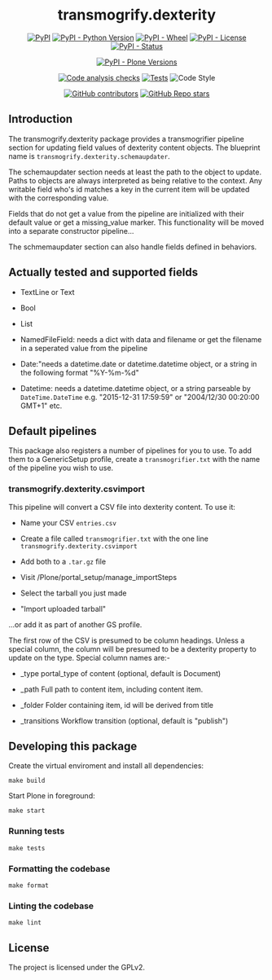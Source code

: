 <h1 align="center">transmogrify.dexterity</h1>

<div align="center">

[![PyPI](https://img.shields.io/pypi/v/transmogrify.dexterity)](https://pypi.org/project/transmogrify.dexterity/)
[![PyPI - Python Version](https://img.shields.io/pypi/pyversions/transmogrify.dexterity)](https://pypi.org/project/transmogrify.dexterity/)
[![PyPI - Wheel](https://img.shields.io/pypi/wheel/transmogrify.dexterity)](https://pypi.org/project/transmogrify.dexterity/)
[![PyPI - License](https://img.shields.io/pypi/l/transmogrify.dexterity)](https://pypi.org/project/transmogrify.dexterity/)
[![PyPI - Status](https://img.shields.io/pypi/status/transmogrify.dexterity)](https://pypi.org/project/transmogrify.dexterity/)


[![PyPI - Plone Versions](https://img.shields.io/pypi/frameworkversions/plone/transmogrify.dexterity)](https://pypi.org/project/transmogrify.dexterity/)

[![Code analysis checks](https://github.com/collective/transmogrify.dexterity/actions/workflows/code-analysis.yml/badge.svg)](https://github.com/collective/transmogrify.dexterity/actions/workflows/code-analysis.yml)
[![Tests](https://github.com/collective/transmogrify.dexterity/actions/workflows/tests.yaml/badge.svg)](https://github.com/collective/transmogrify.dexterity/actions/workflows/tests.yaml)
![Code Style](https://img.shields.io/badge/Code%20Style-Black-000000)

[![GitHub contributors](https://img.shields.io/github/contributors/collective/transmogrify.dexterity)](https://github.com/collective/transmogrify.dexterity)
[![GitHub Repo stars](https://img.shields.io/github/stars/collective/transmogrify.dexterity?style=social)](https://github.com/collective/transmogrify.dexterity)

</div>

## Introduction

The transmogrify.dexterity package provides a transmogrifier pipeline section
for updating field values of dexterity content objects. The blueprint name is
`transmogrify.dexterity.schemaupdater`.

The schemaupdater section needs at least the path to the object to update.
Paths to objects are always interpreted as being relative to the context. Any
writable field who's id matches a key in the current item will be updated with
the corresponding value.

Fields that do not get a value from the pipeline are initialized with their
default value or get a missing_value marker.
This functionality will be moved into a separate constructor pipeline...

The schmemaupdater section can also handle fields defined in behaviors.


## Actually tested and supported fields

- TextLine or Text

- Bool

- List

- NamedFileField: needs a dict with data and filename or get the filename in a seperated value from the pipeline

- Date:"needs a datetime.date or datetime.datetime object, or a string in the following format "%Y-%m-%d"

- Datetime: needs a datetime.datetime object, or a string parseable by    `DateTime.DateTime` e.g. "2015-12-31 17:59:59" or "2004/12/30 00:20:00 GMT+1" etc.


## Default pipelines

This package also registers a number of pipelines for you to use. To add them
to a GenericSetup profile, create a `transmogrifier.txt` with the name of the
pipeline you wish to use.


### transmogrify.dexterity.csvimport

This pipeline will convert a CSV file into dexterity content. To use it:

* Name your CSV `entries.csv`

* Create a file called `transmogrifier.txt` with the one line `transmogrify.dexterity.csvimport`

* Add both to a `.tar.gz` file

* Visit /Plone/portal_setup/manage_importSteps

* Select the tarball you just made

* "Import uploaded tarball"

...or add it as part of another GS profile.

The first row of the CSV is presumed to be column headings. Unless a special
column, the column will be presumed to be a dexterity property to update on the
type. Special column names are:-

- _type
    portal_type of content (optional, default is Document)

- _path
    Full path to content item, including content item.

- _folder
    Folder containing item, id will be derived from title

- _transitions
    Workflow transition (optional, default is "publish")

## Developing this package

Create the virtual enviroment and install all dependencies:

```shell
make build
```

Start Plone in foreground:

```shell
make start
```


### Running tests

```shell
make tests
```


### Formatting the codebase

```shell
make format
```

### Linting the codebase

```shell
make lint
```

## License

The project is licensed under the GPLv2.

